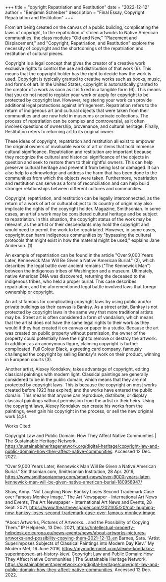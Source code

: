 +++
title = "opyright Repatriation and Restitution"
date = "2022-12-12"
author = "Benjamin Schreiber"
description = "Final Essay, Copyright Repatriation and Restitution"
+++

From art being created on the canvas of a public building, complicating the laws of copyright, to the repatriation of stolen artworks to Native American communities, the class modules "Old and New," "Placement and Displacement," and "Copyright, Repatriation, and Restitution" explore the necessity of copyright and the shortcomings of the repatriation and restitution of cultural pieces.

Copyright is a legal concept that gives the creator of a creative work exclusive rights to control the use and distribution of that work (6). This means that the copyright holder has the right to decide how the work is used. Copyright is typically granted to creative works such as books, music, and forms of art. In the United States, copyright is automatically granted to the creator of a work as soon as it is fixed in a tangible form (6). This means that you do not need to register your work or apply for copyright to be protected by copyright law. However, registering your work can provide additional legal protections against infringement. Repatriation refers to the return of indigenous art and cultural objects that were taken from their communities and are now held in museums or private collections. The process of repatriation can be complex and controversial, as it often involves questions of ownership, provenance, and cultural heritage. Finally, Restitution refers to returning art to its original owner.

These ideas of copyright, repatriation and restitution all exist to empower the original owners of invaluable works of art or items that hold immense cultural significance. Repatriation and restitution are important because they recognize the cultural and historical significance of the objects in question and seek to restore them to their rightful owners. This can help preserve cultural heritage and prevent it from being lost or damaged. It can also help to acknowledge and address the harm that has been done to the communities from which the objects were taken. Furthermore, repatriation and restitution can serve as a form of reconciliation and can help build stronger relationships between different cultures and communities.

Copyright, repatriation, and restitution can be legally interconnected, as the return of a work of art or cultural object to its country of origin may also implicate the rights of the copyright holder. Magazine, Smithsonian. In some cases, an artist's work may be considered cultural heritage and be subject to repatriation. In this situation, the copyright status of the work may be relevant, as the artist or their descendants may hold the copyright and would need to permit the work to be repatriated. However, in some cases, copyright can harm indigenous communities by "bypassing the cultural protocols that might exist in how the material might be used," explains Jane Anderson. (1)

An example of repatriation can be found in the article "Over 9,000 Years Later, Kennewick Man Will Be Given a Native American Burial." (2), which describes the legal battle over ancient remains ("The Kennewick Man") between the indigenous tribes of Washington and a museum. Ultimately, native American DNA was discovered, returning the deceased to the indigenous tribes, who held a proper burial. This case describes repatriation, and the aforementioned legal battle involved laws that forego ownership or copyright.

An artist famous for complicating copyright laws by using public and/or private buildings as their canvas is Banksy. As a street artist, Banksy is not protected by copyright laws in the same way that more traditional artists may be. Street art is often considered a form of vandalism, which means that the artist does not have the same legal rights to their work as they would if they had created it on canvas or paper in a studio. Because the art was created on public property without permission, the owner of the property could potentially have the right to remove or destroy the artwork. In addition, as an anonymous figure, claiming copyright is further complicated. Full Colour Black, a greeting card company, famously challenged the copyright by selling Banksy's work on their product, winning in European courts (3).

Another artist, Alexey Kondakov, takes advantage of copyright, editing classical paintings with modern light. Classical paintings are generally considered to be in the public domain, which means that they are not protected by copyright laws. This is because the copyright on most works created before 1923 has expired, and the works have entered the public domain. This means that anyone can reproduce, distribute, or display classical paintings without permission from the artist or their heirs. Using the copyright laws, Alexey Kondakov can create his works from the paintings, even gain his copyright in the process, or sell the new original work (4,5).

Works Cited:

Copyright Law and Public Domain: How They Affect Native Communities | The Sustainable Heritage Network, <https://sustainableheritagenetwork.org/digital-heritage/copyright-law-and-public-domain-how-they-affect-native-communities>. Accessed 12 Dec. 2022.

“Over 9,000 Years Later, Kennewick Man Will Be Given a Native American Burial.” Smithsonian.com, Smithsonian Institution, 28 Apr. 2016, <https://www.smithsonianmag.com/smart-news/over-9000-years-later-kennewick-man-will-be-given-native-american-burial-180958947/>

Shaw, Anny. “Not Laughing Now: Banksy Loses Second Trademark Case over Famous Monkey Image.” The Art Newspaper - International Art News and Events, The Art Newspaper - International Art News and Events, 28 Sept. 2021, <https://www.theartnewspaper.com/2021/05/20/not-laughing-now-banksy-loses-second-trademark-case-over-famous-monkey-image>

“About Artworks, Pictures of Artworks... and the Possibility of Copying Them.” IP Helpdesk, 13 Dec. 2021, <https://intellectual-property-helpdesk.ec.europa.eu/news-events/news/about-artworks-pictures-artworks-and-possibility-copying-them-2021-12-13_en>
Barnes, Sara. “Artist Superimposes Subjects of Classical Paintings into Modern Day Kiev.” My Modern Met, 16 June 2016, <https://mymodernmet.com/alexey-kondakov-superimposed-art-history-kiev/>.
Copyright Law and Public Domain: How They Affect Native Communities | The Sustainable Heritage Network, <https://sustainableheritagenetwork.org/digital-heritage/copyright-law-and-public-domain-how-they-affect-native-communities>. Accessed 12 Dec. 2022.

